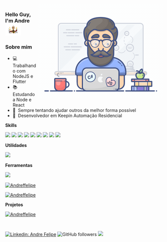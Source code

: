 

<!--
**Andreffelipe/Andreffelipe** is a ✨ _special_ ✨ repository because its `README.md` (this file) appears on your GitHub profile.

Here are some ideas to get you started:

- 🔭 I’m currently working on ...
- 🌱 I’m currently learning ...
- 👯 I’m looking to collaborate on ...
- 🤔 I’m looking for help with ...
- 💬 Ask me about ...
- 📫 How to reach me: ...
- 😄 Pronouns: ...
- ⚡ Fun fact: ...
-->

<img align="right" width="400" height="300" src="./img/programmer.gif">

### Hello Guy, I'm Andre  <img src="./img/drum.gif" width="50">

### Sobre mim

- 💻&nbsp; Trabalhando com NodeJS e Flutter
- 📚&nbsp; Estudando a Node e React
- 💜&nbsp; Sempre tentando ajudar outros da melhor forma possível
- 🧒&nbsp; Desenvolvedor em Keepin Automação Residencial

**Skills**

<img src="https://img.shields.io/badge/JavaScript-5C2D91?style=for-the-badge&logo=javascript&logoColor=white">
<img src="https://img.shields.io/badge/TypeScript-007ACC?style=for-the-badge&logo=typescript&logoColor=white">
<img src="https://img.shields.io/badge/Node.js-43853D?style=for-the-badge&logo=node.js&logoColor=white">
<img src="https://img.shields.io/badge/Go-00ADD8?style=for-the-badge&logo=go&logoColor=white">
<img src="https://img.shields.io/badge/Dart-000000?style=for-the-badge&logo=dart&logoColor=white">
<img src="https://img.shields.io/badge/PostgreSQL-316192?style=for-the-badge&logo=postgresql&logoColor=white">
<img src="https://img.shields.io/badge/MongoDB-4EA94B?style=for-the-badge&logo=mongodb&logoColor=white">
<img src="https://img.shields.io/badge/Docker-2496ED?style=for-the-badge&logo=docker&logoColor=white">
<img src="https://img.shields.io/badge/Git-E34F26?style=for-the-badge&logo=git&logoColor=white">


**Utilidades**

<img src="https://img.shields.io/badge/Insomnia-6603FC?style=for-the-badge&logo=insomnia&logoColor=white">

**Ferramentas**

<img src="https://img.shields.io/badge/Visual%20Studio%20Code-ffffff?style=for-the-badge&logo=visual-studio-code&logoColor=blue">

 
<br/>

[![Andreffelipe](https://github-readme-stats.vercel.app/api?username=Andreffelipe&theme=dracula)](https://github.com/Andreffelipe/)

[![Andreffelipe](https://github-readme-stats.vercel.app/api/top-langs/?username=Andreffelipe&hide=html&layout=compact&theme=dracula)](https://github.com/Andreffelipe/)

**Projetos**

[![Andreffelipe](https://github-readme-stats.vercel.app/api/pin/?username=Andreffelipe&repo=starwars-api&theme=dracula)](https://github.com/Andreffelipe/)

<br/>

[![Linkedin: Andre Felipe](https://img.shields.io/badge/-andrefelipe-blue?style=flat-square&logo=Linkedin&logoColor=white&link=https://www.linkedin.com/in/andre-felipe-4a0029115/)](https://www.linkedin.com/in/andre-felipe-4a0029115/)
![GitHub followers](https://img.shields.io/github/followers/Andreffelipe?label=Follow&style=social)
![](https://visitor-badge.glitch.me/badge?page_id=Andreffelipe.Andreffelipe)
